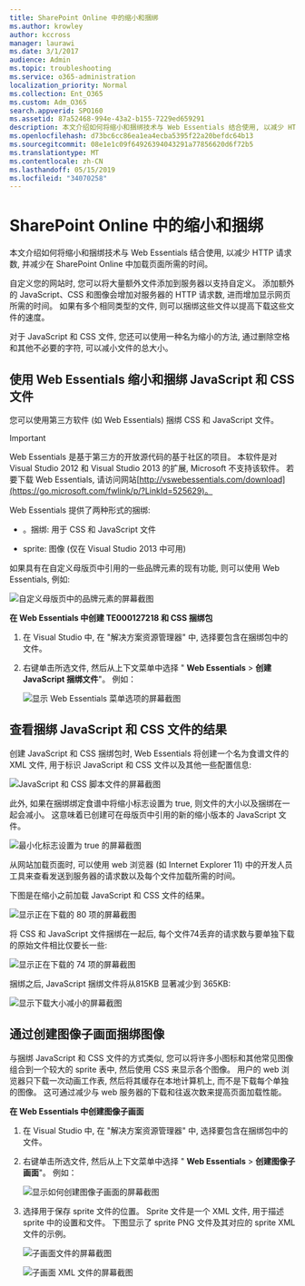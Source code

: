 ```yaml
---
title: SharePoint Online 中的缩小和捆绑
ms.author: krowley
author: kccross
manager: laurawi
ms.date: 3/1/2017
audience: Admin
ms.topic: troubleshooting
ms.service: o365-administration
localization_priority: Normal
ms.collection: Ent_O365
ms.custom: Adm_O365
search.appverid: SPO160
ms.assetid: 87a52468-994e-43a2-b155-7229ed659291
description: 本文介绍如何将缩小和捆绑技术与 Web Essentials 结合使用, 以减少 HTTP 请求数, 并减少在 SharePoint Online 中加载页面所需的时间。
ms.openlocfilehash: d73bc6cc86ea1ea4ecba5395f22a20befdc64b13
ms.sourcegitcommit: 08e1e1c09f64926394043291a77856620d6f72b5
ms.translationtype: MT
ms.contentlocale: zh-CN
ms.lasthandoff: 05/15/2019
ms.locfileid: "34070258"
---
```

# <a name="minification-and-bundling-in-sharepoint-online"></a>SharePoint Online 中的缩小和捆绑

本文介绍如何将缩小和捆绑技术与 Web Essentials 结合使用, 以减少 HTTP 请求数, 并减少在 SharePoint Online 中加载页面所需的时间。
  
自定义您的网站时, 您可以将大量额外文件添加到服务器以支持自定义。 添加额外的 JavaScript、CSS 和图像会增加对服务器的 HTTP 请求数, 进而增加显示网页所需的时间。 如果有多个相同类型的文件, 则可以捆绑这些文件以提高下载这些文件的速度。
  
对于 JavaScript 和 CSS 文件, 您还可以使用一种名为缩小的方法, 通过删除空格和其他不必要的字符, 可以减小文件的总大小。
  
## <a name="minification-and-bundling-javascript-and-css-files-with-web-essentials"></a>使用 Web Essentials 缩小和捆绑 JavaScript 和 CSS 文件

您可以使用第三方软件 (如 Web Essentials) 捆绑 CSS 和 JavaScript 文件。
  
> [!IMPORTANT]
> Web Essentials 是基于第三方的开放源代码的基于社区的项目。 本软件是对 Visual Studio 2012 和 Visual Studio 2013 的扩展, Microsoft 不支持该软件。 若要下载 Web Essentials, 请访问网站[http://vswebessentials.com/download](https://go.microsoft.com/fwlink/p/?LinkId=525629)。 
  
Web Essentials 提供了两种形式的捆绑:
  
- 。捆绑: 用于 CSS 和 JavaScript 文件
    
- sprite: 图像 (仅在 Visual Studio 2013 中可用)
    
如果具有在自定义母版页中引用的一些品牌元素的现有功能, 则可以使用 Web Essentials, 例如:
  
![自定义母版页中的品牌元素的屏幕截图](media/3a6eba36-973d-482b-8556-a9394b8ba19f.png)
  
 **在 Web Essentials 中创建 TE000127218 和 CSS 捆绑包**
  
1. 在 Visual Studio 中, 在 "解决方案资源管理器" 中, 选择要包含在捆绑包中的文件。
    
2. 右键单击所选文件, 然后从上下文菜单中选择 " **Web Essentials** \> **创建 JavaScript 捆绑文件**"。 例如： 
    
    ![显示 Web Essentials 菜单选项的屏幕截图](media/41aac84c-4538-4f78-b454-46e651f868a3.png)
  
## <a name="viewing-the-results-of-bundling-javascript-and-css-files"></a>查看捆绑 JavaScript 和 CSS 文件的结果

创建 JavaScript 和 CSS 捆绑包时, Web Essentials 将创建一个名为食谱文件的 XML 文件, 用于标识 JavaScript 和 CSS 文件以及其他一些配置信息: 
  
![JavaScript 和 CSS 脚本文件的屏幕截图](media/7ba891f8-52d8-467b-a0f6-b062dd1137a4.png)
  
此外, 如果在捆绑绑定食谱中将缩小标志设置为 true, 则文件的大小以及捆绑在一起会减小。 这意味着已创建可在母版页中引用的新的缩小版本的 JavaScript 文件。
  
![最小化标志设置为 true 的屏幕截图](media/50523af2-6412-4117-ac3d-5bd26f6d562e.png)
  
从网站加载页面时, 可以使用 web 浏览器 (如 Internet Explorer 11) 中的开发人员工具来查看发送到服务器的请求数以及每个文件加载所需的时间。
  
下图是在缩小之前加载 JavaScript 和 CSS 文件的结果。
  
![显示正在下载的 80 项的屏幕截图](media/e2df3912-1923-46e6-8cf2-3015a31554e1.png)
  
将 CSS 和 JavaScript 文件捆绑在一起后, 每个文件74丢弃的请求数与要单独下载的原始文件相比仅要长一些:
  
![显示正在下载的 74 项的屏幕截图](media/686c4387-70e8-4a74-9d45-059f33a91184.png)
  
捆绑之后, JavaScript 捆绑文件将从815KB 显著减少到 365KB:
  
![显示下载大小减小的屏幕截图](media/5e7dbd98-faff-4f68-b320-108fb252e395.png)
  
## <a name="bundling-images-by-creating-an-image-sprite"></a>通过创建图像子画面捆绑图像

与捆绑 JavaScript 和 CSS 文件的方式类似, 您可以将许多小图标和其他常见图像组合到一个较大的 sprite 表中, 然后使用 CSS 来显示各个图像。 用户的 web 浏览器只下载一次动画工作表, 然后将其缓存在本地计算机上, 而不是下载每个单独的图像。 这可通过减少与 web 服务器的下载和往返次数来提高页面加载性能。
  
 **在 Web Essentials 中创建图像子画面**
  
1. 在 Visual Studio 中, 在 "解决方案资源管理器" 中, 选择要包含在捆绑包中的文件。
    
2. 右键单击所选文件, 然后从上下文菜单中选择 " **Web Essentials** \> **创建图像子画面**"。 例如： 
    
    ![显示如何创建图像子画面的屏幕截图](media/de0fe741-4ef7-4e3b-bafa-ef9f4822dac6.png)
  
3. 选择用于保存 sprite 文件的位置。 Sprite 文件是一个 XML 文件, 用于描述 sprite 中的设置和文件。 下图显示了 sprite PNG 文件及其对应的 sprite XML 文件的示例。
    
    ![子画面文件的屏幕截图](media/0876bb2a-d1b9-4169-8e95-9c290d628d90.png)
  
    ![子画面 XML 文件的屏幕截图](media/d1f94776-280d-4d56-abb5-384f145d9989.png)
  

